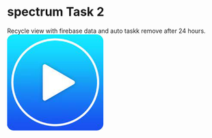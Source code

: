 # spectrum Task 2
Recycle view with firebase data and auto taskk remove after 24 hours.<br>
[![SC2 Video](vid.png)](https://user-images.githubusercontent.com/75639084/123731333-92e39280-d8b5-11eb-98ee-3d67ea0a7c65.mp4)
